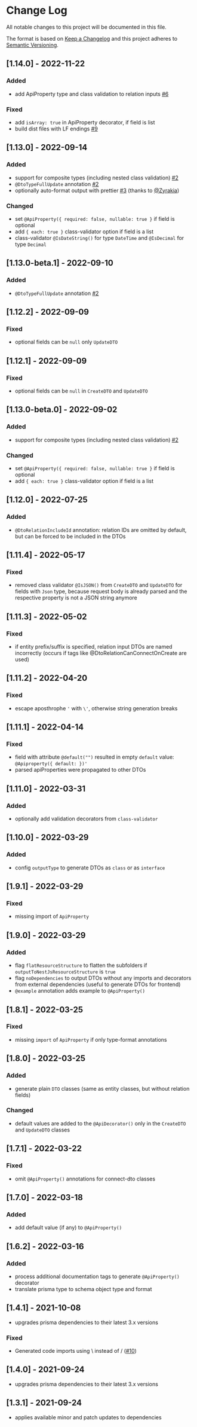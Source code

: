 # Change Log

All notable changes to this project will be documented in this file.

The format is based on [Keep a Changelog](http://keepachangelog.com/)
and this project adheres to [Semantic Versioning](http://semver.org/).

## [1.14.0] - 2022-11-22

### Added

- add ApiProperty type and class validation to relation inputs [#6][i6]

### Fixed

- add `isArray: true` in ApiProperty decorator, if field is list
- build dist files with LF endings [#9][i9]

## [1.13.0] - 2022-09-14

### Added

- support for composite types (including nested class validation) [#2][i2]
- `@DtoTypeFullUpdate` annotation [#2][i2-comment]
- optionally auto-format output with prettier [#3][pr3] (thanks to [@Zyrakia](https://github.com/Zyrakia))

### Changed

- set `@ApiProperty({ required: false, nullable: true }` if field is optional
- add `{ each: true }` class-validator option if field is a list
- class-validator `@IsDateString()` for type `DateTime` and `@IsDecimal` for type `Decimal`

## [1.13.0-beta.1] - 2022-09-10

### Added

- `@DtoTypeFullUpdate` annotation [#2][i2]

## [1.12.2] - 2022-09-09

### Fixed

- optional fields can be `null` only `UpdateDTO`

## [1.12.1] - 2022-09-09

### Fixed

- optional fields can be `null` in `CreateDTO` and `UpdateDTO`

## [1.13.0-beta.0] - 2022-09-02

### Added

- support for composite types (including nested class validation) [#2][i2]

### Changed

- set `@ApiProperty({ required: false, nullable: true }` if field is optional
- add `{ each: true }` class-validator option if field is a list

## [1.12.0] - 2022-07-25

### Added

- `@DtoRelationIncludeId` annotation: relation IDs are omitted by default, but can be forced to be included in the DTOs

## [1.11.4] - 2022-05-17

### Fixed

- removed class validator `@IsJSON()` from `CreateDTO` and `UpdateDTO` for fields with `Json` type, because request body is already parsed and the respective property is not a JSON string anymore

## [1.11.3] - 2022-05-02

### Fixed

- if entity prefix/suffix is specified, relation input DTOs are named incorrectly (occurs if tags like @DtoRelationCanConnectOnCreate are used)

## [1.11.2] - 2022-04-20

### Fixed

- escape aposthrophe `'` with `\'`, otherwise string generation breaks

## [1.11.1] - 2022-04-14

### Fixed

- field with attribute `@default("")` resulted in empty `default` value: `@Apiproperty({ default: })'`
- parsed apiProperties were propagated to other DTOs

## [1.11.0] - 2022-03-31

### Added

- optionally add validation decorators from `class-validator`

## [1.10.0] - 2022-03-29

### Added

- config `outputType` to generate DTOs as `class` or as `interface`

## [1.9.1] - 2022-03-29

### Fixed

- missing import of `ApiProperty`

## [1.9.0] - 2022-03-29

### Added

- flag `flatResourceStructure` to flatten the subfolders if `outputToNestJsResourceStructure` is `true`
- flag `noDependencies` to output DTOs without any imports and decorators from external dependencies (useful to generate DTOs for frontend)
- `@example` annotation adds example to `@ApiProperty()`

## [1.8.1] - 2022-03-25

### Fixed

- missing `import` of `ApiProperty` if only type-format annotations

## [1.8.0] - 2022-03-25

### Added

- generate plain `DTO` classes (same as entity classes, but without relation fields)

### Changed

- default values are added to the `@ApiDecorator()` only in the `CreateDTO` and `UpdateDTO` classes

## [1.7.1] - 2022-03-22

### Fixed

- omit `@ApiProperty()` annotations for connect-dto classes

## [1.7.0] - 2022-03-18

### Added

- add default value (if any) to `@ApiProperty()`

## [1.6.2] - 2022-03-16

### Added

- process additional documentation tags to generate `@ApiProperty()` decorator
- translate prisma type to schema object type and format

## [1.4.1] - 2021-10-08

- upgrades prisma dependencies to their latest 3.x versions

### Fixed

- Generated code imports using \ instead of / ([#10](https://github.com/vegardit/prisma-generator-nestjs-dto/issues/10))

## [1.4.0] - 2021-09-24

- upgrades prisma dependencies to their latest 3.x versions

## [1.3.1] - 2021-09-24

- applies available minor and patch updates to dependencies

[i2]: https://github.com/Brakebein/prisma-generator-nestjs-dto/issues/2
[i2-comment]: https://github.com/Brakebein/prisma-generator-nestjs-dto/issues/2#issuecomment-1238855460
[pr3]: https://github.com/Brakebein/prisma-generator-nestjs-dto/pull/3
[i6]: https://github.com/Brakebein/prisma-generator-nestjs-dto/issues/6
[i9]: https://github.com/Brakebein/prisma-generator-nestjs-dto/issues/9
